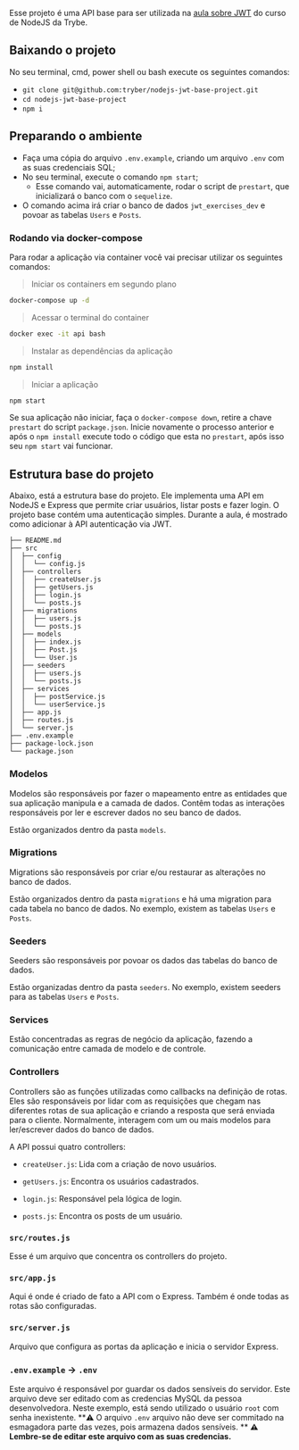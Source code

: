 Esse projeto é uma API base para ser utilizada na [aula sobre JWT](https://app.betrybe.com/course/back-end/autenticacao-e-upload-de-arquivos/nodejs-jwt-json-web-token/acf1c24f-d531-4cf0-be9b-2384e37799d7/) do curso de NodeJS da Trybe.

## Baixando o projeto

No seu terminal, cmd, power shell ou bash execute os seguintes comandos:

- `git clone git@github.com:tryber/nodejs-jwt-base-project.git`
- `cd nodejs-jwt-base-project`
- `npm i`

## Preparando o ambiente

- Faça uma cópia do arquivo `.env.example`, criando um arquivo `.env` com as suas credenciais SQL;
- No seu terminal, execute o comando `npm start`;
  - Esse comando vai, automaticamente, rodar o script de `prestart`, que inicializará o banco com o `sequelize`.
- O comando acima irá criar o banco de dados `jwt_exercises_dev` e povoar as tabelas `Users` e `Posts`.

### Rodando via docker-compose

Para rodar a aplicação via container você vai precisar utilizar os seguintes comandos:

> Iniciar os containers em segundo plano
```bash
docker-compose up -d
```

> Acessar o terminal do container
```bash
docker exec -it api bash
```

> Instalar as dependências da aplicação
```bash
npm install
```

> Iniciar a aplicação
```bash
npm start
```

Se sua aplicação não iniciar, faça o `docker-compose down`, retire a chave `prestart` do script `package.json`. Inicie novamente o processo anterior e após o `npm install` execute todo o código que esta no `prestart`, após isso seu `npm start` vai funcionar.

## Estrutura base do projeto

Abaixo, está a estrutura base do projeto. Ele implementa uma API em NodeJS e Express que permite criar usuários, listar posts e fazer login. O projeto base contém uma autenticação simples. Durante a aula, é mostrado como adicionar à API autenticação via JWT.
 
```
├── README.md
├── src
│  ├── config
│  │  └── config.js
│  ├── controllers
│  │  ├── createUser.js
│  │  ├── getUsers.js  
│  │  ├── login.js
│  │  └── posts.js
│  ├── migrations
│  │  ├── users.js
│  │  └── posts.js  
│  ├── models
│  │  ├── index.js
│  │  ├── Post.js
│  │  └── User.js
│  ├── seeders
│  │  ├── users.js
│  │  └── posts.js
│  ├── services
│  │  ├── postService.js
│  │  └── userService.js
│  ├── app.js
│  ├── routes.js
│  └── server.js
├── .env.example
├── package-lock.json
└── package.json
```

### Modelos

Modelos são responsáveis por fazer o mapeamento entre as entidades que sua aplicação manipula e a camada de dados. Contêm todas as interações responsáveis por ler e escrever dados no seu banco de dados.

Estão organizados dentro da pasta `models`.

### Migrations

Migrations são responsáveis por criar e/ou restaurar as alterações no banco de dados.

Estão organizados dentro da pasta `migrations` e há uma migration para cada tabela no banco de dados. No exemplo, existem as tabelas `Users` e `Posts`.

### Seeders

Seeders são responsáveis por povoar os dados das tabelas do banco de dados.

Estão organizadas dentro da pasta `seeders`. No exemplo, existem seeders para as tabelas `Users` e `Posts`.

### Services

Estão concentradas as regras de negócio da aplicação, fazendo a comunicação entre camada de modelo e de controle.

### Controllers

Controllers são as funções utilizadas como callbacks na definição de rotas.
Eles são responsáveis por lidar com as requisições que chegam nas diferentes rotas de sua aplicação e criando a resposta que será enviada para o cliente. Normalmente, interagem com um ou mais modelos para ler/escrever dados do banco de dados.

A API possui quatro controllers:

  - `createUser.js`: Lida com a criação de novo usuários.

  - `getUsers.js`: Encontra os usuários cadastrados.
  
  - `login.js`: Responsável pela lógica de login.

  - `posts.js`: Encontra os posts de um usuário.
 
### `src/routes.js`

Esse é um arquivo que concentra os controllers do projeto.
 
### `src/app.js`

Aqui é onde é criado de fato a API com o Express. Também é onde todas as rotas são configuradas.

### `src/server.js`

Arquivo que configura as portas da aplicação e inicia o servidor Express.

### `.env.example` -> `.env`

Este arquivo é responsável por guardar os dados sensíveis do servidor. Este arquivo deve ser editado com as credencias MySQL da pessoa desenvolvedora. Neste exemplo, está sendo utilizado o usuário `root` com senha inexistente.
**⚠️ O arquivo `.env` arquivo não deve ser commitado na esmagadora parte das vezes, pois armazena dados sensíveis. **
**⚠️ Lembre-se de editar este arquivo com as suas credencias.**
